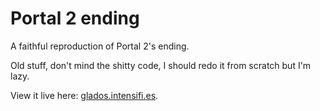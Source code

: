 # Portal 2 ending

A faithful reproduction of Portal 2's ending.

Old stuff, don't mind the shitty code, I should redo it from scratch but I'm lazy.

View it live here: [glados.intensifi.es](https://glados.intensifi.es/).
